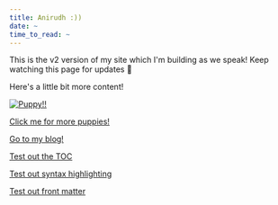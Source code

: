 ```yaml
---
title: Anirudh :))
date: ~
time_to_read: ~
---
```


This is the v2 version of my site which I'm building as we speak!
Keep watching this page for updates 👀

Here's a little bit more content!

[![Puppy!!](https://d17fnq9dkz9hgj.cloudfront.net/uploads/2020/04/shelter-dog-cropped-1.jpg)](https://images.app.goo.gl/k9RjUjiiVaaeZuka7)

[Click me for more puppies!](https://www.google.com/search?q=puppy&tbm=isch)

[Go to my blog!](hyperref:blog)

[Test out the TOC](hyperref:test_toc)

[Test out syntax highlighting](hyperref:test_syntax_highlighting)

[Test out front matter](hyperref:test_frontmatter)
